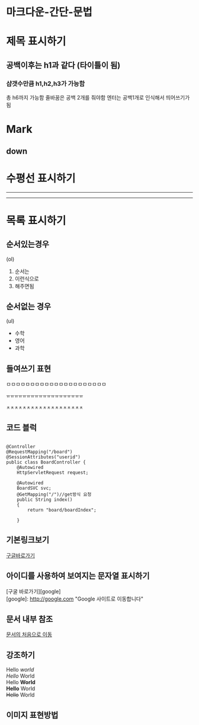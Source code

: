 # 마크다운-간단-문법

# 제목 표시하기
## 공백이후는 h1과 같다 (타이틀이 됨)
### 샵갯수만큼 h1,h2,h3가 가능함
총 h6까지 가능함
줄바꿈은 공백 2개를 줘야함 엔터는 공백1개로 인식해서 띄어쓰기가 됨  

Mark
===
down
---

# 수평선 표시하기
---
***

# 목록 표시하기  
## 순서있는경우
(ol)
1. 순서는
2. 이런식으로
3. 해주면됨
  
## 순서없는 경우
(ul)  
- 수학
- 영어
- 과학

## 들여쓰기 표현  
ㅁㅁㅁㅁㅁㅁㅁㅁㅁㅁㅁㅁㅁㅁㅁㅁㅁㅁㅁㅁㅁ  

    ㅠㅠㅠㅠㅠㅠㅠㅠㅠㅠㅠㅠㅠㅠㅠㅠㅠㅠㅠ  

    ㅊㅊㅊㅊㅊㅊㅊㅊㅊㅊㅊㅊㅊㅊㅊㅊㅊㅊㅊ  

## 코드 블럭
```esc키 아래의 자판임

@Controller 
@RequestMapping("/board")
@SessionAttributes("userid")
public class BoardController {
	@Autowired
	HttpServletRequest request; 

	@Autowired
	BoardSVC svc;
	@GetMapping("/")//get방식 요청
	public String index()
	{
		return "board/boardIndex";
		
	}
```

## 기본링크보기
[구글바로가기](http://google.com)

## 아이디를 사용하여 보여지는 문자열 표시하기
[구굴 바로가기][google]  
[google]: http://google.com "Google 사이트로 이동합니다"

## 문서 내부 참조  
[문서의 처음으로 이동](#마크다운-간단-문법)

## 강조하기
Hello *world*  
_Hello_ World  
Hello **World**  
__Hello__ World  
~~Hello~~ World

## 이미지 표현방법
<img ser="">
